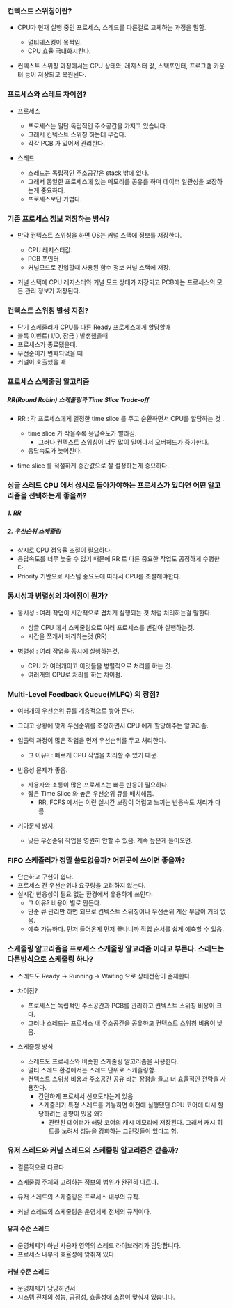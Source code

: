 
### 컨텍스트 스위칭이란? 

- CPU가 현재 실행 중인 프로세스, 스레드를 다른걸로 교체하는 과정을 말함. 
	- 멀티테스킹이 목적임. 
	- CPU 효율 극대화시킨다. 

- 컨텍스트 스위칭 과정에서는 CPU 상태와, 레지스터 값, 스택포인터, 프로그램 카운터 등이 저장되고 복원된다. 

### 프로세스와 스레드 차이점? 

- 프로세스
	- 프로세스는 일단 독립적인 주소공간을 가지고 있습니다.
	- 그래서 컨텍스트 스위칭 하는데 무겁다. 
	- 각각 PCB 가 있어서 관리한다. 

- 스레드 
	- 스레드는 독립적인 주소공간은 stack 밖에 없다. 
	- 그래서 동일한 프로세스에 있는 메모리를 공유를 하며 데이터 일관성을 보장하는게 중요하다. 
	- 프로세스보단 가볍다. 


### 기존 프로세스 정보 저장하는 방식? 

- 만약 컨텍스트 스위칭을 하면 OS는 커널 스택에 정보를 저장한다.
	- CPU 레지스터값.
	- PCB 포인터
	- 커널모드로 진입할때 사용된 함수 정보 커널 스택에 저장. 

- 커널 스택에 CPU 레지스터와 커널 모드 상태가 저장되고 PCB에는 프로세스의 모든 관리 정보가 저장된다. 

### 컨텍스트 스위칭 발생 지점? 

- 단기 스케줄러가 CPU를 다른 Ready 프로세스에게 할당할때 
- 블록 이벤트( I/O, 잠금 ) 발생했을때
- 프로세스가 종료됐을때.
- 우선순이가 변화되었을 때
- 커널이 호출했을 때 

### 프로세스 스케줄링 알고리즘

##### RR(Round Robin) 스케줄링과 Time Slice Trade-off

- RR : 각 프로세스에게 일정한 time slice 를 주고 순환하면서 CPU를 할당하는 것 .
	- time slice 가 작을수록 응답속도가 빨라짐. 
		- 그러나 컨텍스트 스위칭이 너무 많이 일어나서 오버헤드가 증가한다. 
	- 응답속도가 늦어진다. 

- time slice 를 적절하게 중간값으로 잘 설정하는게 중요하다. 


### 싱글 스레드 CPU 에서 상시로 돌아가야하는 프로세스가 있다면 어떤 알고리즘을 선택하는게 좋을까? 

##### 1. RR 
##### 2. 우선순위 스케쥴링 

- 상시로 CPU 점유율 조절이 필요하다. 
- 응답속도를 너무 늦출 수 없기 때문에 RR 로 다른 중요한 작업도 공정하게 수행한다. 
- Priority 기반으로 시스템 중요도에 따라서 CPU를 조절해야한다. 


### 동시성과 병렬성의 차이점이 뭔가? 

- 동시성 : 여러 작업이 시간적으로 겹치게 실행되는 것 처럼 처리하는걸 말한다. 
	- 싱글 CPU 에서 스케줄링으로 여러 프로세스를 번갈아 실행하는것.
	- 시간을 쪼개서 처리하는것 (RR)

- 병렬성 : 여러 작업을 동시에 실행하는것. 
	- CPU 가 여러개이고 이것들을 병렬적으로 처리를 하는 것. 
	- 여러개의 CPU로 처리를 하는 차이점. 


### Multi-Level Feedback Queue(MLFQ) 의 장점? 

- 여러개의 우선순위 큐를 계층적으로 쌓아 둔다. 
- 그리고 상황에 맞게 우선순위를 조정하면서 CPU 에게 할당해주는 알고리즘. 
- 입출력 과정이 많은 작업을 먼저 우선순위를 두고 처리한다.
	- 그 이유? : 빠르게 CPU 작업을 처리할 수 있기 때문. 

- 반응성 문제가 좋음. 
	- 사용자와 소통이 많은 프로세스는 빠른 반응이 필요하다. 
	- 짧은 Time Slice 와 높은 우선순위 큐를 배치해둠. 
		- RR, FCFS 에서는 이런 실시간 보장이 어렵고 느끼는 반응속도 처리가 다름. 

- 기아문제 방지. 
	- 낮은 우선순위 작업을 영원히 안할 수 있음. 계속 높은게 들어오면. 


### FIFO 스케쥴러가 정말 쓸모없을까? 어떤곳에 쓰이면 좋을까? 

- 단순하고 구현이 쉽다. 
- 프로세스 간 우선순위나 요구량을 고려하지 않는다. 
- 실시간 반응성이 필요 없는 환경에서 유용하게 쓰인다.
	- 그 이유? 비용이 별로 안든다. 
	- 단순 큐 관리만 하면 되므로 컨텍스트 스위칭이나 우선순위 계산 부담이 거의 없음. 
	- 예측 가능하다. 먼저 들어온게 먼저 끝나니까 작업 순서를 쉽게 예측할 수 있음. 


### 스케줄링 알고리즘을 프로세스 스케줄링 알고리즘 이라고 부른다. 스레드는 다른방식으로 스케줄링 하나? 

- 스레드도 Ready -> Running -> Waiting 으로 상태전환이 존재한다. 

- 차이점?
	- 프로세스는 독립적인 주소공간과 PCB를 관리하고 컨텍스트 스위칭 비용이 크다. 
	- 그러나 스레드는 프로세스 내 주소공간을 공유하고 컨텍스트 스위칭 비용이 낮음. 
- 스케줄링 방식
	- 스레드도 프로세스와 비슷한 스케줄링 알고리즘을 사용한다. 
	- 멀티 스레드 환경에서는 스레드 단위로 스케줄링함. 
	- 컨텍스트 스위칭 비용과 주소공간 공유 라는 장점을 들고 더 효율적인 전략을 사용한다. 
		- 간단하게 프로세서 선호도라는게 있음.
		- 스케줄러가 특정 스레드를 가능하면 이전에 실행됐던 CPU 코어에 다시 할당하려는 경향이 있음 왜?
			- 관련된 데이터가 해당 코어의 캐시 메모리에 저장된다. 그래서 캐시 히트를 노려서 성능을 강화하는 그런것들이 있다고 함. 


### 유저 스레드와 커널 스레드의 스케쥴링 알고리즘은 같을까?

- 결론적으로 다르다. 

- 스케줄링 주체와 고려하는 정보의 범위가 완전히 다르다. 
- 유저 스레드의 스케줄링은 프로세스 내부의 규칙. 
- 커널 스레드의 스케줄링은 운영체제 전체의 규칙이다. 

#### 유저 수준 스레드 

- 운영체제가 아닌 사용자 영역의 스레드 라이브러리가 담당합니다. 
- 프로세스 내부의 효율성에 맞춰져 있다. 

#### 커널 수준 스레드 

- 운영체제가 담당하면서 
- 시스템 전체의 성능, 공정성, 효율성에 초점이 맞춰져 있습니다. 